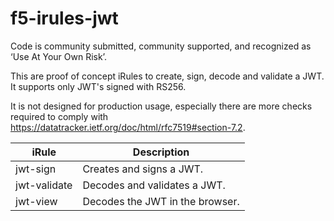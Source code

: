 # f5-irules-jwt

Code is community submitted, community supported, and recognized as ‘Use At Your Own Risk’.

This are proof of concept iRules to create, sign, decode and validate a JWT. It supports only JWT's signed with RS256.

It is not designed for production usage, especially there are more checks required to comply with https://datatracker.ietf.org/doc/html/rfc7519#section-7.2.

| iRule | Description |
| -- | -- |
| jwt-sign | Creates and signs a JWT. |
| jwt-validate | Decodes and validates a JWT. |
| jwt-view | Decodes the JWT in the browser. |
